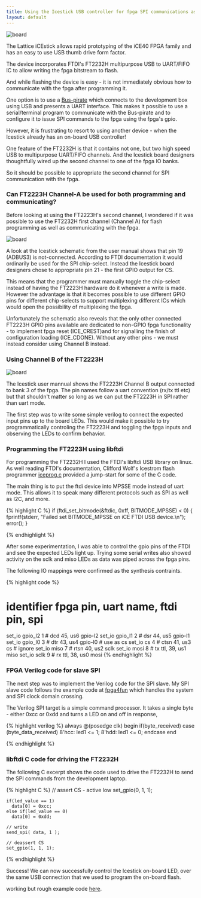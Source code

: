 ```yaml
---
title: Using the Icestick USB controller for fpga SPI communications as well as flashing
layout: default
---
```


![board](/public/images/icestick/DSC02689.JPG)


The Lattice iCEstick allows rapid prototyping of the iCE40 FPGA family and has an easy to use USB thumb drive form factor. 

The device incorporates FTDI's FT2232H multipurpose USB to UART/FIFO IC to allow writing the fpga bitstream to flash. 

And while flashing the device is easy - it is not immediately obvious how to communicate with the fpga after programming it. 

One option is to use a [Bus-pirate](http://dangerousprototypes.com/docs/Bus_Pirate) which connects to the development box using USB and presents a UART interface. This makes it possible to use a serial/terminal program to communicate with the Bus-pirate and to configure it to issue SPI commands to the fpga using the fpga's gpio.

However, it is frustrating to resort to using another device - when the Icestick already has an on-board USB controller!

One feature of the FT2232H is that it contains not one, but two high speed USB to multipurpose UART/FIFO channels. And the Icestick board designers thoughtfully wired up the second channel to one of the fpga IO banks.

So it should be possible to appropriate the second channel for SPI communication with the fpga.


### Can FT2223H Channel-A be used for both programming and communicating?

Before looking at using the FT2223H's second channel, I wondered if it was possible to use the FT2232H first channel (Channel A) for flash programming as well as communicating with the fpga.

![board](/public/images/icestick/DSC02711.JPG)

A look at the Icestick schematic from the user manual shows that pin 19 (ADBUS3) is not-connected. According to FTDI documentation it would ordinarily be used for the SPI chip-select. Instead the Icestick board designers chose to appropriate pin 21 - the first GPIO output for CS. 

This means that the programmer must manually toggle the chip-select instead of having the FT2223H hardware do it whenever a write is made. However the advantage is that it becomes possible to use different GPIO pins for different chip-selects to support multiplexing different ICs which would open the possibility of multiplexing the fpga.

Unfortunately the schematic also reveals that the only other connected FT2223H GPIO pins available are dedicated to non-GPIO fpga functionality - to implement fpga reset (ICE_CREST)and for signalling the finish of configuration loading (ICE_CDONE). Without any other pins - we must instead consider using Channel B instead.


### Using Channel B of the FT2223H


![board](/public/images/icestick/DSC02714.JPG)

The Icestick user mannual shows the FT2223H Channel B output connected to bank 3 of the fpga. The pin names follow a uart convention (rx/tx ttl etc) but that shouldn't matter so long as we can put the FT2223H in SPI rather than uart mode.

The first step was to write some simple verilog to connect the expected input pins up to the board LEDs. This would make it possible to try programmatically controling the FT2223H and toggling the fpga inputs and observing the LEDs to confirm behavior.


### Programming the FT2223H using libftdi

For programming the FT2232H I used the FTDI's libftdi USB library on linux. As well reading FTDI's documentation, Clifford Wolf's Icestrom flash programmer [iceprog.c](https://github.com/cliffordwolf/icestorm/blob/master/iceprog/iceprog.c) provided a jump-start for some of the C code. 

The main thing is to put the ftdi device into MPSSE mode instead of uart mode. This allows it to speak many different protocols such as SPI as well as I2C, and more.


{% highlight C %}
  if (ftdi_set_bitmode(&ftdic, 0xff, BITMODE_MPSSE) < 0) {
    fprintf(stderr, "Failed set BITMODE_MPSSE on iCE FTDI USB device.\n");
    error();
  }

{% endhighlight %}


After some experimentation, I was able to control the gpio pins of the FTDI and see the expected LEDs light up. Trying some serial writes also showed activity on the sclk and miso LEDs as data was piped across the fpga pins.

The following IO mappings were confirmed as the synthesis contraints.  

{% highlight code %}

# identifier    fpga pin, uart name,  ftdi pin,     spi
set_io gpio_l2  1 #       dcd         45,   us6     gpio-l2
set_io gpio_l1  2 #       dsr         44,   us5     gpio-l1
set_io gpio_l0  3 #       dtr         43,   us4     gpio-l0     # use as cs
set_io cs       4 #       ctsn        41,   us3     cs          # ignore
set_io miso     7 #       rtsn        40,   us2     sclk
set_io mosi     8 #       tx ttl,     39,   us1     miso
set_io sclk     9 #       rx ttl,     38,   us0     mosi
{% endhighlight %}


### FPGA Verilog code for slave SPI

The next step was to implement the Verilog code for the SPI slave. My SPI slave code follows the example code at [fpga4fun](https://fpga4fun.com/SPI2.html) which handles the system and SPI clock domain crossing.


The Verilog SPI target is a simple command processor. It takes a single byte - either 0xcc or 0xdd and turns a LED on and off in response,

{% highlight verilog %}
  always @(posedge clk)
    begin
      if(byte_received)
        case (byte_data_received)
          8'hcc:
            led1 <= 1;
          8'hdd:
            led1 <= 0;
      endcase
    end

{% endhighlight %}


### libftdi C code for driving the FT2232H

The following C excerpt shows the code used to drive the FT2232H to send the SPI commands from the development laptop.

{% highlight C %}
   // assert CS - active low 
    set_gpio(0, 1, 1);

    if(led_value == 1)
      data[0] = 0xcc;
    else if(led_value == 0)
      data[0] = 0xdd;

    // write
    send_spi( data, 1 );

    // deassert CS
    set_gpio(1, 1, 1);
{% endhighlight %}


Success! We can now successfully control the Icestick on-board LED, over the same USB connection that we used to program the on-board flash.  

working but rough example code [here](https://github.com/julian1-testing/ice40-spi).

